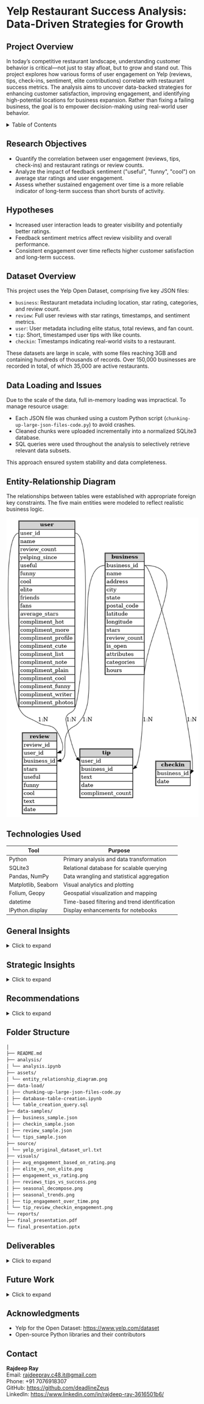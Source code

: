 # Yelp Restaurant Success Analysis: Data-Driven Strategies for Growth

## Project Overview

In today’s competitive restaurant landscape, understanding customer behavior is critical—not just to stay afloat, but to grow and stand out. This project explores how various forms of user engagement on Yelp (reviews, tips, check-ins, sentiment, elite contributions) correlate with restaurant success metrics. The analysis aims to uncover data-backed strategies for enhancing customer satisfaction, improving engagement, and identifying high-potential locations for business expansion. Rather than fixing a failing business, the goal is to empower decision-making using real-world user behavior.

<details>
<summary>Table of Contents</summary>

- [Research Objectives](#research-objectives)
- [Hypotheses](#hypotheses)
- [Dataset Overview](#dataset-overview)
- [Data Loading and Issues](#data-loading-and-issues)
- [Entity-Relationship Diagram](#entity-relationship-diagram)
- [Technologies Used](#technologies-used)
- [General Insights](#general-insights)
- [Strategic Insights](#strategic-insights)
- [Recommendations](#recommendations)
- [Folder Structure](#folder-structure)
- [Deliverables](#deliverables)
- [Future Work](#future-work)
- [Acknowledgments](#acknowledgments)
- [Contact](#contact)
</details>

## Research Objectives

- Quantify the correlation between user engagement (reviews, tips, check-ins) and restaurant ratings or review counts.
- Analyze the impact of feedback sentiment ("useful", "funny", "cool") on average star ratings and user engagement.
- Assess whether sustained engagement over time is a more reliable indicator of long-term success than short bursts of activity.

## Hypotheses

- Increased user interaction leads to greater visibility and potentially better ratings.
- Feedback sentiment metrics affect review visibility and overall performance.
- Consistent engagement over time reflects higher customer satisfaction and long-term success.

## Dataset Overview

This project uses the Yelp Open Dataset, comprising five key JSON files:

- `business`: Restaurant metadata including location, star rating, categories, and review count.
- `review`: Full user reviews with star ratings, timestamps, and sentiment metrics.
- `user`: User metadata including elite status, total reviews, and fan count.
- `tip`: Short, timestamped user tips with like counts.
- `checkin`: Timestamps indicating real-world visits to a restaurant.

These datasets are large in scale, with some files reaching 3GB and containing hundreds of thousands of records. Over 150,000 businesses are recorded in total, of which 35,000 are active restaurants.

## Data Loading and Issues

Due to the scale of the data, full in-memory loading was impractical. To manage resource usage:

- Each JSON file was chunked using a custom Python script (`chunking-up-large-json-files-code.py`) to avoid crashes.
- Cleaned chunks were uploaded incrementally into a normalized SQLite3 database.
- SQL queries were used throughout the analysis to selectively retrieve relevant data subsets.

This approach ensured system stability and data completeness.

## Entity-Relationship Diagram

The relationships between tables were established with appropriate foreign key constraints. The five main entities were modeled to reflect realistic business logic.

![Entity Relationship Diagram](assets/entity_relationship_diagram.png)

## Technologies Used

| Tool            | Purpose                                      |
|------------------|----------------------------------------------|
| Python           | Primary analysis and data transformation     |
| SQLite3          | Relational database for scalable querying    |
| Pandas, NumPy    | Data wrangling and statistical aggregation   |
| Matplotlib, Seaborn | Visual analytics and plotting           |
| Folium, Geopy    | Geospatial visualization and mapping         |
| datetime         | Time-based filtering and trend identification |
| IPython.display  | Display enhancements for notebooks           |

## General Insights

<details>
<summary>Click to expand</summary>

- Restaurants rated 4.0 stars show the highest user engagement.
- User activity (reviews, check-ins, tips) tends to increase with ratings, but declines for businesses rated 4.5 or 5.0.
- Peak user activity hours are from 4 PM to 1 AM.
- Out of 150k businesses, 35k are open restaurants.
- Average star rating is 3.52 and average review count is 104; after removing outliers, the average review count drops to 55.
- Elite users, though fewer in number, contribute a disproportionately high number of reviews.
- Review counts alone are not a reliable indicator of overall success.

</details>

## Strategic Insights

<details>
<summary>Click to expand</summary>

- Businesses with more “useful”, “funny”, or “cool” reviews attract significantly higher engagement.
- Engagement metrics—reviews, check-ins, and tips—are strongly correlated.
- Top cities by success score include Philadelphia, Tampa, Tucson, and Indianapolis, based on combined metrics of rating, volume, and consistency.
- Review volume and user engagement do not necessarily correlate with perfect 5.0 ratings, suggesting saturation or selective audiences.
- Elite users significantly influence visibility and customer trust, making them important stakeholders for brand advocacy.
- Time-based analysis shows engagement peaks between November and March, identifying seasonal marketing opportunities.

</details>

## Recommendations

<details>
<summary>Click to expand</summary>

- Focus on consistent engagement strategies that foster user reviews and tips across time.
- Launch promotions and allocate staff strategically during high-engagement periods (4 PM–1 AM and November–March).
- Develop outreach programs or loyalty incentives for elite users.
- Target cities with high success scores for expansion or new store openings.
- Use detailed feedback analysis to improve service quality and customer experience.
- Encourage review formats that prompt “useful”, “funny”, and “cool” votes.
- For underperforming locations, apply localized sentiment and engagement metrics to diagnose service gaps.

</details>

## Folder Structure

```bash
│
├── README.md
├── analysis/
│ └── analysis.ipynb
├── assets/
│ └── entity_relationship_diagram.png
├── data-load/
│ ├── chunking-up-large-json-files-code.py
│ ├── database-table-creation.ipynb
│ └── table_creation_query.sql
├── data-samples/
│ ├── business_sample.json
│ ├── checkin_sample.json
│ ├── review_sample.json
│ └── tips_sample.json
├── source/
│ └── yelp_original_dataset_url.txt
├── visuals/
│ ├── avg_engagement_based_on_rating.png
│ ├── elite_vs_non_elite.png
│ ├── engagement_vs_rating.png
│ ├── reviews_tips_vs_success.png
│ ├── seasonal_decompose.png
│ ├── seasonal_trends.png
│ ├── tip_engagement_over_time.png
│ └── tip_review_checkin_engagement.png
└── reports/
├── final_presentation.pdf
└── final_presentation.pptx
```

## Deliverables

<details>
<summary>Click to expand</summary>

- Analysis and database creation notebooks (`analysis/`, `data-load/`)
- PowerPoint and PDF presentation (`reports/`)
- SQL scripts and ER diagram (`data-load/`, `assets/`)
- Saved data visualizations (`visuals/`)
- Sample JSON data for demonstration and table creation (`data-samples/`)

</details>

## Future Work

<details>
<summary>Click to expand</summary>

- Apply natural language processing to understand review sentiment and patterns.
- Build predictive models to identify potential high-performing locations or user churn risks.
- Develop an interactive dashboard (e.g., using Streamlit or Power BI) for real-time business decision support.

</details>

## Acknowledgments

- Yelp for the Open Dataset: https://www.yelp.com/dataset
- Open-source Python libraries and their contributors

## Contact

**Rajdeep Ray**  
Email: rajdeepray.c48.it@gmail.com  
Phone: +91 7076918307  
GitHub: https://github.com/deadlineZeus  
LinkedIn: https://www.linkedin.com/in/rajdeep-ray-3616501b6/
